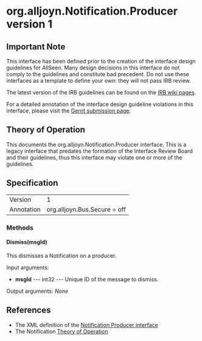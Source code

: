 # org.alljoyn.Notification.Producer version 1

## Important Note
This interface has been defined prior to the creation of the interface design guidelines for AllSeen.
Many design decisions in this interface do not comply to the guidelines and constitute bad precedent.
Do not use these interfaces as a template to define your own: they will not pass IRB review.

The latest version of the IRB guidelines can be found on the
[IRB wiki pages](https://wiki.allseenalliance.org/interfacereviewboard).

For a detailed annotation of the interface design guideline violations in this interface, please
visit the [Gerrit submission page](https://git.allseenalliance.org/gerrit/#/c/6353/).


## Theory of Operation

This documents the org.alljoyn.Notification.Producer interface.  This is a
legacy interface that predates the formation of the Interface Review Board and
their guidelines, thus this interface may violate one or more of the guidelines.

## Specification

|                       |                                                                       |
|-----------------------|-----------------------------------------------------------------------|
| Version               | 1                                                                     |
| Annotation            | org.alljoyn.Bus.Secure = off                                          |


### Methods

#### Dismiss(msgId)

This dismisses a Notification on a producer.

Input arguments:

  * **msgId** --- int32 --- Unique ID of the message to dismiss.

Output arguments:
_None_

## References

  * The XML definition of the [Notification Producer interface](Producer-v1.xml)
  * The Notification [Theory of Operation](theory-of-operation)
